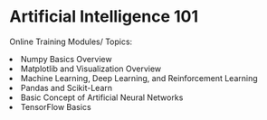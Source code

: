 # Artificial Intelligence 101

Online Training Modules/ Topics:
<li>Numpy Basics Overview</li>
<li>Matplotlib and Visualization Overview</li>
<li>Machine Learning, Deep Learning, and Reinforcement Learning</li>
<li>Pandas and Scikit-Learn</li>
<li>Basic Concept of Artificial Neural Networks</li>
<li>TensorFlow Basics</li>

